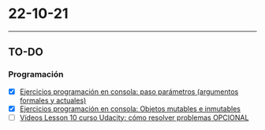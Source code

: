 # 22-10-21
---
## TO-DO
### Programación
- [x] [Ejercicios programación en consola: paso parámetros (argumentos formales y actuales)](https://github.com/dfleta/Python_ejercicios/blob/master/Procedimental/Unidad_2_procedimientos_e_instrucciones_de_control/argumentos.py)
- [x] [Ejercicios programación en consola: Objetos mutables e inmutables](https://github.com/dfleta/Python_ejercicios/blob/master/Procedimental/Unidad_2_procedimientos_e_instrucciones_de_control/variables%20(nombres)%20-%20referencias%20-%20objetos.py)
- [ ] [Vídeos Lesson 10 curso Udacity: cómo resolver problemas OPCIONAL](https://drive.google.com/drive/folders/1Dek_ytHSWuekQlHHOYlJ-c_RX870rnf4)